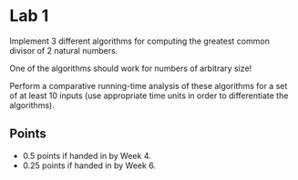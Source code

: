 # Lab 1

Implement 3 different algorithms for computing the greatest common divisor of 2 natural numbers.

One of the algorithms should work for numbers of arbitrary size!

Perform a comparative running-time analysis of these algorithms for a set of at least 10 inputs (use appropriate time units in order to differentiate the algorithms).

## Points
- 0.5 points if handed in by Week 4.
- 0.25 points if handed in by Week 6.
